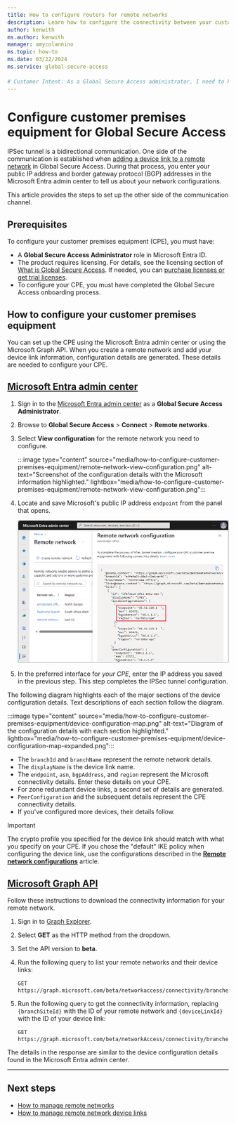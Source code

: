 ```yaml
---
title: How to configure routers for remote networks
description: Learn how to configure the connectivity between your customer premises equipment and the Global Secure Access network.
author: kenwith
ms.author: kenwith
manager: amycolannino
ms.topic: how-to
ms.date: 03/22/2024
ms.service: global-secure-access

# Customer Intent: As a Global Secure Access administrator, I need to know how to configure the connection between my customer premises equipment and Microsoft's network so that I can create a tunnel from my remote network to the Global Secure Access network.
---
```

# Configure customer premises equipment for Global Secure Access

IPSec tunnel is a bidirectional communication. One side of the communication is established when [adding a device link to a remote network](how-to-manage-remote-network-device-links.md) in Global Secure Access. During that process, you enter your public IP address and border gateway protocol (BGP) addresses in the Microsoft Entra admin center to tell us about your network configurations.

This article provides the steps to set up the other side of the communication channel.

## Prerequisites

To configure your customer premises equipment (CPE), you must have:

- A **Global Secure Access Administrator** role in Microsoft Entra ID.
- The product requires licensing. For details, see the licensing section of [What is Global Secure Access](overview-what-is-global-secure-access.md). If needed, you can [purchase licenses or get trial licenses](https://aka.ms/azureadlicense).
- To configure your CPE, you must have completed the Global Secure Access onboarding process.

## How to configure your customer premises equipment

You can set up the CPE using the Microsoft Entra admin center or using the Microsoft Graph API. When you create a remote network and add your device link information, configuration details are generated. These details are needed to configure your CPE.

## [Microsoft Entra admin center](#tab/microsoft-entra-admin-center)

1. Sign in to the [Microsoft Entra admin center](https://entra.microsoft.com) as a **Global Secure Access Administrator**.
1. Browse to **Global Secure Access** > **Connect** > **Remote networks**.
1. Select **View configuration** for the remote network you need to configure.

    :::image type="content" source="media/how-to-configure-customer-premises-equipment/remote-network-view-configuration.png" alt-text="Screenshot of the configuration details with the Microsoft information highlighted." lightbox="media/how-to-configure-customer-premises-equipment/remote-network-view-configuration.png":::

1. Locate and save Microsoft's public IP address `endpoint` from the panel that opens.

    ![Screenshot of the view configuration details panel.](media/how-to-configure-customer-premises-equipment/view-configuration-details-panel.png)

1. In the preferred interface for *your CPE*, enter the IP address you saved in the previous step. This step completes the IPSec tunnel configuration.

The following diagram highlights each of the major sections of the device configuration details. Text descriptions of each section follow the diagram. 

:::image type="content" source="media/how-to-configure-customer-premises-equipment/device-configuration-map.png" alt-text="Diagram of the configuration details with each section highlighted." lightbox="media/how-to-configure-customer-premises-equipment/device-configuration-map-expanded.png":::

- The `branchId` and `branchName` represent the remote network details.
- The `displayName` is the device link name.
- The `endpoint`, `asn`, `bgpAddress`, and `region` represent the Microsoft connectivity details. Enter these details on your CPE.
- For zone redundant device links, a second set of details are generated.
- `PeerConfiguration` and the subsequent details represent the CPE connectivity details. 
- If you've configured more devices, their details follow.
 
> [!IMPORTANT]
>The crypto profile you specified for the device link should match with what you specify on your CPE. If you chose the "default" IKE policy when configuring the device link, use the configurations described in the **[Remote network configurations](reference-remote-network-configurations.md)** article.

## [Microsoft Graph API](#tab/microsoft-graph-api)

Follow these instructions to download the connectivity information for your remote network. 

1. Sign in to [Graph Explorer](https://aka.ms/ge).
1. Select **GET** as the HTTP method from the dropdown.
1. Set the API version to **beta**.
1. Run the following query to list your remote networks and their device links:

    ``` http
    GET https://graph.microsoft.com/beta/networkaccess/connectivity/branches
    ```
1. Run the following query to get the connectivity information, replacing `{branchSiteId}` with the ID of your remote network and `{deviceLinkId}` with the ID of your device link:

    ``` http
    GET https://graph.microsoft.com/beta/networkAccess/connectivity/branches/{branchSiteId}/deviceLinks/{deviceLinkId}
    ```

The details in the response are similar to the device configuration details found in the Microsoft Entra admin center. 

---



## Next steps

- [How to manage remote networks](how-to-manage-remote-networks.md)
- [How to manage remote network device links](how-to-manage-remote-network-device-links.md)

